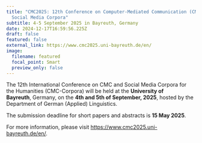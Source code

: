 ```yaml
---
title: "CMC2025: 12th Conference on Computer-Mediated Communication (CMC) and
  Social Media Corpora"
subtitle: 4-5 September 2025 in Bayreuth, Germany
date: 2024-12-17T16:59:56.225Z
draft: false
featured: false
external_link: https://www.cmc2025.uni-bayreuth.de/en/
image:
  filename: featured
  focal_point: Smart
  preview_only: false
---
```

<!--StartFragment-->

The 12th International Conference on CMC and Social Media Corpora for the Humanities (CMC-Corpora) will be held at the **University of Bayreuth**, Germany, on the **4th and 5th of September, 2025**, hosted by the Department of German (Applied) Linguistics. 

T﻿he submission deadline for short papers and abstracts is **15 May 2025**. 

F﻿or more information, please visit <https://www.cmc2025.uni-bayreuth.de/en/>.